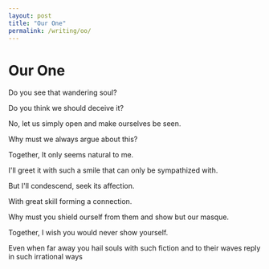 ```yaml
---
layout: post
title: "Our One"
permalink: /writing/oo/
---
```


# Our One

Do you see that wandering soul?

Do you think we should deceive it?

No, let us simply open and make ourselves be seen.

Why must we always argue about this?

Together, It only seems natural to me.

I'll greet it with such a smile that can only be sympathized with.

But I'll condescend, seek its affection.

With great skill forming a connection.

Why must you shield ourself from them and show but our masque.

Together, I wish you would never show yourself.

Even when far away you hail souls with such fiction and to their waves reply in such irrational ways
